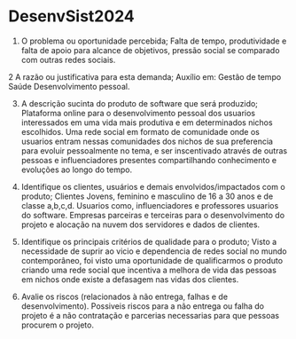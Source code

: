 # DesenvSist2024

1. O problema ou oportunidade percebida;
Falta de tempo, produtividade e falta de apoio para alcance de objetivos, pressão social se comparado com outras redes sociais.

2 A razão ou justificativa para esta demanda;
Auxílio em:
Gestão de tempo
Saúde
Desenvolvimento pessoal.

3. A descrição sucinta do produto de software que será produzido;
Plataforma online para o desenvolvimento pessoal dos usuarios interessados em uma vida mais produtiva e em determinados nichos escolhidos. Uma rede social em formato de comunidade onde os usuarios entram nessas comunidades dos nichos de sua preferencia para evoluir pessoalmente no tema, e ser inscentivado através de outras pessoas e influenciadores presentes compartilhando conhecimento e evoluções ao longo do tempo.

4. Identifique os clientes, usuários e demais envolvidos/impactados com o produto;
Clientes Jovens, feminino e masculino de 16 a 30 anos e de classe a,b,c,d.
Usuarios como, influenciadores e professores usuarios do software.
Empresas parceiras e terceiras para o desenvolvimento do projeto e alocação na nuvem dos servidores e dados de clientes.


5. Identifique os principais critérios de qualidade para o produto;
Visto a necessidade de suprir ao vicio e dependencia de redes social no mundo contemporâneo, foi visto uma oportunidade de qualificarmos o produto criando uma rede social que incentiva a melhora de vida das pessoas em nichos onde existe a defasagem nas vidas dos clientes. 

6. Avalie os riscos (relacionados à não entrega, falhas e de desenvolvimento).
Possiveis riscos para a não entrega ou falha do projeto é a não contratação e parcerias necessarias para que pessoas procurem o projeto.



